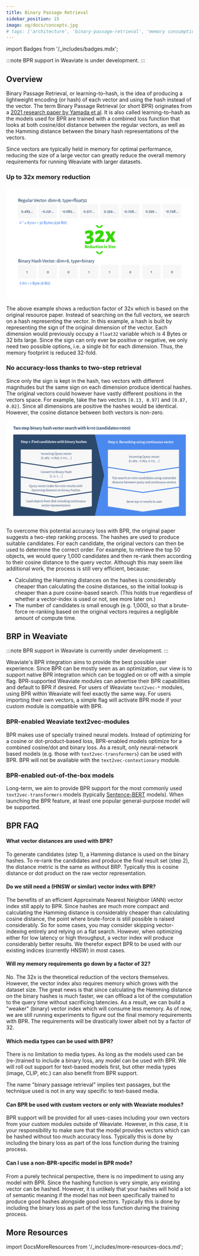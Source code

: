 ```yaml
---
title: Binary Passage Retrieval
sidebar_position: 15
image: og/docs/concepts.jpg
# tags: ['architecture', 'binary-passage-retrieval', 'memory consumption', 'learning-to-hash', 'resource optimization']
---
```

import Badges from '/_includes/badges.mdx';

<Badges/>

:::note
BPR support in Weaviate is under development.
:::

## Overview

Binary Passage Retrieval, or learning-to-hash, is the idea of producing a lightweight encoding (or hash) of each vector and using the hash instead of the vector. The term Binary Passage Retrieval (or short BPR) originates from a [2021 research paper by Yamada et al](https://arxiv.org/abs/2106.00882). It is also called learning-to-hash as the models used for BPR are trained with a combined loss function that looks at both cosine/dot distance between the regular vectors, as well as the Hamming distance between the binary hash representations of the vectors.

Since vectors are typically held in memory for optimal performance, reducing the size of a large vector can greatly reduce the overall memory requirements for running Weaviate with larger datasets.

### Up to 32x memory reduction

![Weaviate binary passage retrieval](./img/binary-passage-retrieval-vector-vs-binary-hash@3x.png "Reduce Memory requirements by a factor of 32 when using binary hashing")

The above example shows a reduction factor of 32x which is based on the original resource paper. Instead of searching on the full vectors, we search on a hash representing the vector. In this example, a hash is built by representing the sign of the original dimension of the vector. Each dimension would previously occupy a `float32` variable which is 4 Bytes or 32 bits large. Since the sign can only ever be positive or negative, we only need two possible options, i.e. a single bit for each dimension. Thus, the memory footprint is reduced 32-fold.

### No accuracy-loss thanks to two-step retrieval

Since only the sign is kept in the hash, two vectors with different magnitudes but the same sign on each dimension produce identical hashes. The original vectors could however have vastly different positions in the vectors space. For example, take the two vectors `[0.13, 0.97]` and `[0.87, 0.02]`. Since all dimensions are positive the hashes would be identical. However, the cosine distance between both vectors is non-zero.

![BPR two step binary reranker in Weaviate](./img/bpr-two-step-query-binary-rerank-vector@3x.png "Efficiently retrieve candidates using hashing, then re-rank using original vectors")

To overcome this potential accuracy loss with BPR, the original paper suggests a two-step ranking process. The hashes are used to produce suitable candidates. For each candidate, the original vectors can then be used to determine the correct order. For example, to retrieve the top 50 objects, we would query 1,000 candidates and then re-rank them according to their cosine distance to the query vector. Although this may seem like additional work, the process is still very efficient, because:

- Calculating the Hamming distances on the hashes is considerably cheaper than calculating the cosine distances, so the initial lookup is cheaper than a pure cosine-based search. (This holds true regardless of whether a vector-index is used or not, see more later on.)
- The number of candidates is small enough (e.g. 1,000), so that a brute-force re-ranking based on the original vectors requires a negligible amount of compute time.

## BRP in Weaviate

:::note
BPR support in Weaviate is currently under development.
:::

Weaviate's BPR integration aims to provide the best possible user experience. Since BPR can be mostly seen as an optimization, our view is to support native BPR integration which can be toggled on or off with a simple flag. BPR-supported Weaviate modules can advertise their BPR capabilities and default to BPR if desired. For users of Weaviate `text2vec-*` modules, using BPR within Weaviate will feel exactly the same way. For users importing their own vectors, a simple flag will activate BPR mode if your custom module is compatible with BPR.

### BPR-enabled Weaviate text2vec-modules

BPR makes use of specially trained neural models. Instead of optimizing for a cosine or dot-product-based loss, BPR-enabled models optimize for a combined cosine/dot and binary loss. As a result, only neural-network based models (e.g. those with `text2vec-transformers`) can be used with BPR. BPR will not be available with the `text2vec-contextionary` module.

### BPR-enabled out-of-the-box models

Long-term, we aim to provide BPR support for the most commonly used `text2vec-transformers` models (typically [Sentence-BERT](https://sbert.net) models). When launching the BPR feature, at least one popular general-purpose model will be supported.

## BPR FAQ

<!-- #### When will BPR officially be supported in Weaviate?

BPR support will be available around the end of Q1 2022 in production quality. If you want to try it out earlier and aren't afraid to play with POC-style code, join our [Slack](https://weaviate.io/slack) and you can get started considerably sooner. -->

#### What vector distances are used with BPR?

To generate candidates (step 1), a Hamming distance is used on the binary hashes. To re-rank the candidates and produce the final result set (step 2), the distance metric is the same as without BRP. Typically this is cosine distance or dot product on the raw vector representation.

#### Do we still need a (HNSW or similar) vector index with BPR?

The benefits of an efficient Approximate Nearest Neighbor (ANN) vector index still apply to BPR. Since hashes are much more compact and calculating the Hamming distance is considerably cheaper than calculating cosine distance, the point where brute-force is still possible is raised considerably. So for some cases, you may consider skipping vector-indexing entirely and relying on a flat search. However, when optimizing either for low latency or high throughput, a vector index will produce considerably better results. We therefor expect BPR to be used with our existing indices (currently HNSW) in most cases.

#### Will my memory requirements go down by a factor of 32?

No. The 32x is the theoretical reduction of the vectors themselves. However, the vector index also requires memory which grows with the dataset size. The great news is that since calculating the Hamming distance on the binary hashes is much faster, we can offload a lot of the computation to the query time without sacrificing latencies. As a result, we can build a "weaker" (binary) vector index which will consume less memory. As of now, we are still running experiments to figure out the final memory requirements with BPR. The requirements will be drastically lower albeit not by a factor of 32.

#### Which media types can be used with BPR?

There is no limitation to media types. As long as the models used can be (re-)trained to include a binary loss, any model can be used with BPR. We will roll out support for text-based models first, but other media types (image, CLIP, etc.) can also benefit from BPR support.

The name "binary passage retrieval" implies text passages, but the technique used is not in any way specific to text-based media.

#### Can BPR be used with custom vectors or only with Weaviate modules?

BPR support will be provided for all uses-cases including your own vectors from your custom modules outside of Weaviate. However, in this case, it is your responsibility to make sure that the model provides vectors which can be hashed without too much accuracy loss. Typically this is done by including the binary loss as part of the loss function during the training process.

#### Can I use a non-BPR-specific model in BPR mode?

From a purely technical perspective, there is no impediment to using any model with BPR. Since the hashing function is very simple, any existing vector can be hashed. However, it is unlikely that your hashes will hold a lot of semantic meaning if the model has not been specifically trained to produce good hashes alongside good vectors. Typically this is done by including the binary loss as part of the loss function during the training process.

## More Resources

import DocsMoreResources from '/_includes/more-resources-docs.md';

<DocsMoreResources />

